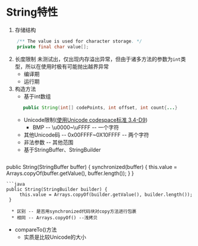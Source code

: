 # String特性
1. 存储结构
```java
    /** The value is used for character storage. */
    private final char value[];
```
2. 长度限制
   未测试出，仅出现内存溢出异常，但由于诸多方法的参数为`int`类型，所以在使用时极有可能抛出越界异常
   * 编译期
   * 运行期
3. 构造方法
   * 基于int数组
   ```java
      public String(int[] codePoints, int offset, int count{...}
   ```
      * Unicode限制([使用Unicode codespace标准 3.4-D9](http://www.unicode.org/versions/Unicode12.1.0/ch03.pdf#G2212))
         * BMP -- \u0000~\uFFFF -- 一个字符
	 * 其他Unicode码 -- 0x00FFFF~0X10FFFF -- 两个字符
	 * 非法参数 -- 其他范围
   * 基于StringBuffer、StringBuilder
   ```java
public String(StringBuffer buffer) {
        synchronized(buffer) {
            this.value = Arrays.copyOf(buffer.getValue(), buffer.length());
        }
    }
   ```
   ```java
public String(StringBuilder builder) {
        this.value = Arrays.copyOf(builder.getValue(), builder.length());
    }
   ```
      * 区别 -- 是否用synchronized代码块对copy方法进行包裹
      * 相同 -- Arrays.copyOf() --浅拷贝
   * compareTo()方法
      * 实质是比较Unicode的大小
